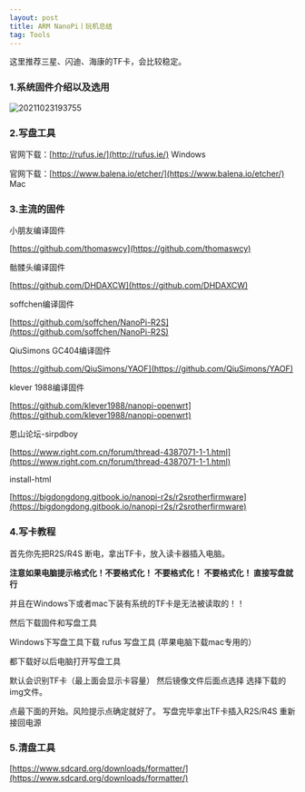 ```yaml
---
layout: post
title: ARM NanoPi丨玩机总结
tag: Tools
---
```


这里推荐三星、闪迪、海康的TF卡，会比较稳定。

### 1.系统固件介绍以及选用

![20211023193755](https://cdn.jsdelivr.net/gh/luckykang/picture_bed/blogs_images/20211023193755.png)

### 2.写盘工具

官网下载：[http://rufus.ie/](http://rufus.ie/)   Windows

官网下载：[https://www.balena.io/etcher/](https://www.balena.io/etcher/)  Mac

### 3.主流的固件

小朋友编译固件

[https://github.com/thomaswcy](https://github.com/thomaswcy)

骷髅头编译固件

[https://github.com/DHDAXCW](https://github.com/DHDAXCW)

soffchen编译固件

[https://github.com/soffchen/NanoPi-R2S](https://github.com/soffchen/NanoPi-R2S)

QiuSimons GC404编译固件

[https://github.com/QiuSimons/YAOF](https://github.com/QiuSimons/YAOF)

klever 1988编译固件 

[https://github.com/klever1988/nanopi-openwrt](https://github.com/klever1988/nanopi-openwrt)

恩山论坛-sirpdboy

[https://www.right.com.cn/forum/thread-4387071-1-1.html](https://www.right.com.cn/forum/thread-4387071-1-1.html)

install-html

[https://bigdongdong.gitbook.io/nanopi-r2s/r2srotherfirmware](https://bigdongdong.gitbook.io/nanopi-r2s/r2srotherfirmware)

### 4.写卡教程

首先你先把R2S/R4S 断电，拿出TF卡，放入读卡器插入电脑。

**注意如果电脑提示格式化！不要格式化！ 不要格式化！ 不要格式化！ 直接写盘就行**

并且在Windows下或者mac下装有系统的TF卡是无法被读取的！！

然后下载固件和写盘工具

Windows下写盘工具下载 rufus 写盘工具 (苹果电脑下载mac专用的）

都下载好以后电脑打开写盘工具

默认会识别TF卡（最上面会显示卡容量） 然后镜像文件后面点选择 选择下载的img文件。

点最下面的开始。风险提示点确定就好了。 写盘完毕拿出TF卡插入R2S/R4S 重新接回电源

### 5.清盘工具

[https://www.sdcard.org/downloads/formatter/](https://www.sdcard.org/downloads/formatter/)

